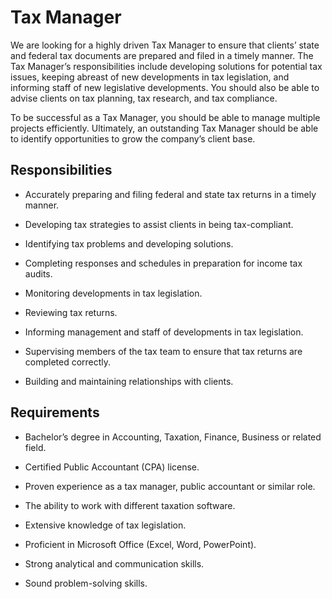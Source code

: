 # Tax Manager

We are looking for a highly driven Tax Manager to ensure that clients’ state and federal tax documents are prepared and filed in a timely manner. The Tax Manager’s responsibilities include developing solutions for potential tax issues, keeping abreast of new developments in tax legislation, and informing staff of new legislative developments. You should also be able to advise clients on tax planning, tax research, and tax compliance.

To be successful as a Tax Manager, you should be able to manage multiple projects efficiently. Ultimately, an outstanding Tax Manager should be able to identify opportunities to grow the company’s client base.

## Responsibilities

* Accurately preparing and filing federal and state tax returns in a timely manner.

* Developing tax strategies to assist clients in being tax-compliant.

* Identifying tax problems and developing solutions.

* Completing responses and schedules in preparation for income tax audits.

* Monitoring developments in tax legislation.

* Reviewing tax returns.

* Informing management and staff of developments in tax legislation.

* Supervising members of the tax team to ensure that tax returns are completed correctly.

* Building and maintaining relationships with clients.

## Requirements

* Bachelor’s degree in Accounting, Taxation, Finance, Business or related field.

* Certified Public Accountant (CPA) license.

* Proven experience as a tax manager, public accountant or similar role.

* The ability to work with different taxation software.

* Extensive knowledge of tax legislation.

* Proficient in Microsoft Office (Excel, Word, PowerPoint).

* Strong analytical and communication skills.

* Sound problem-solving skills.

